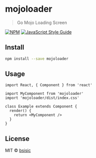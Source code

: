 # mojoloader

> Go Mojo Loading Screen

[![NPM](https://img.shields.io/npm/v/mojoloader.svg)](https://www.npmjs.com/package/mojoloader) [![JavaScript Style Guide](https://img.shields.io/badge/code_style-standard-brightgreen.svg)](https://standardjs.com)

## Install

```bash
npm install --save mojoloader
```

## Usage

```tsx
import React, { Component } from 'react'

import MyComponent from 'mojoloader'
import 'mojoloader/dist/index.css'

class Example extends Component {
  render() {
    return <MyComponent />
  }
}
```

## License

MIT © [bsisic](https://github.com/bsisic)
